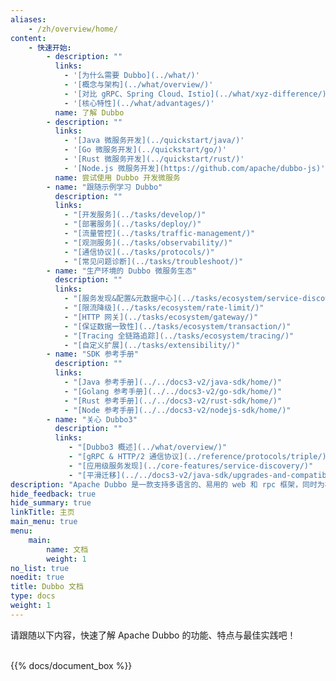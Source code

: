 ```yaml
---
aliases:
    - /zh/overview/home/
content:
    - 快速开始:
        - description: ""
          links:
            - '[为什么需要 Dubbo](../what/)'
            - '[概念与架构](../what/overview/)'
            - '[对比 gRPC、Spring Cloud、Istio](../what/xyz-difference/)'
            - '[核心特性](../what/advantages/)'
          name: 了解 Dubbo
        - description: ""
          links:
            - '[Java 微服务开发](../quickstart/java/)'
            - '[Go 微服务开发](../quickstart/go/)'
            - '[Rust 微服务开发](../quickstart/rust/)'
            - '[Node.js 微服务开发](https://github.com/apache/dubbo-js)'
          name: 尝试使用 Dubbo 开发微服务
        - name: "跟随示例学习 Dubbo"
          description: ""
          links:
            - "[开发服务](../tasks/develop/)"
            - "[部署服务](../tasks/deploy/)"
            - "[流量管控](../tasks/traffic-management/)"
            - "[观测服务](../tasks/observability/)"
            - "[通信协议](../tasks/protocols/)"
            - "[常见问题诊断](../tasks/troubleshoot/)"
        - name: "生产环境的 Dubbo 微服务生态"
          description: ""
          links:
            - "[服务发现&配置&元数据中心](../tasks/ecosystem/service-discovery/)"
            - "[限流降级](../tasks/ecosystem/rate-limit/)"
            - "[HTTP 网关](../tasks/ecosystem/gateway/)"
            - "[保证数据一致性](../tasks/ecosystem/transaction/)"
            - "[Tracing 全链路追踪](../tasks/ecosystem/tracing/)"
            - "[自定义扩展](../tasks/extensibility/)"
        - name: "SDK 参考手册"
          description: ""
          links:
            - "[Java 参考手册](../../docs3-v2/java-sdk/home/)"
            - "[Golang 参考手册](../../docs3-v2/go-sdk/home/)"
            - "[Rust 参考手册](../../docs3-v2/rust-sdk/home/)"
            - "[Node 参考手册](../../docs3-v2/nodejs-sdk/home/)"
        - name: "关心 Dubbo3"
          description: ""
          links:
             - "[Dubbo3 概述](../what/overview/)"
             - "[gRPC & HTTP/2 通信协议](../reference/protocols/triple/)"
             - "[应用级服务发现](../core-features/service-discovery/)"
             - "[平滑迁移](../../docs3-v2/java-sdk/upgrades-and-compatibility/2.x-to-3.x-compatibility-guide)"
description: "Apache Dubbo 是一款支持多语言的、易用的 web 和 rpc 框架，同时为构建企业级微服务提供服务发现、流量治理、可观测、认证鉴权等能力、工具与最佳实践。"
hide_feedback: true
hide_summary: true
linkTitle: 主页
main_menu: true
menu:
    main:
        name: 文档
        weight: 1
no_list: true
noedit: true
title: Dubbo 文档
type: docs
weight: 1
---
```


请跟随以下内容，快速了解 Apache Dubbo 的功能、特点与最佳实践吧！
<br/>
<br/>

{{% docs/document_box %}}

